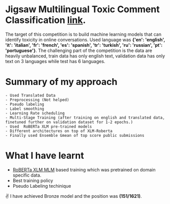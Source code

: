 # Jigsaw Multilingual Toxic Comment Classification [link](https://www.kaggle.com/c/jigsaw-multilingual-toxic-comment-classification/overview).

The target of this competition is to build machine learning models that can identify toxicity in online conversations. Used language was 
**{'en': 'english', 'it': 'italian', 'fr': 'french', 'es': 'spanish', 'tr': 'turkish', 'ru': 'russian', 'pt': 'portuguese'}**. The challenging part of the competition is the data are heavily unbalanced, train data has only english text, validation data has only text on 3 languages while test has 6 languages.


# Summary of my approach
```
- Used Translated Data
- Preprocessing (Not helped)
- Pseudo labeling
- Label smoothing
- Learning Rate scheduling
- Multi-Stage Training (after training on english and translated data, finetuned further on validation dataset for 1-2 epochs.)
- Used  RoBERTa XLM pre-trained models
- Different architectures on top of XLM-Roberta
- Finally used Ensemble Gmean of top score public submissions
```

# What I have learnt 

- [RoBERTa XLM MLM](https://www.kaggle.com/riblidezso/train-from-mlm-finetuned-xlm-roberta-large) based training which was pretrained on domain specific data.
- Best training policy
- Pseudo Labeling techinique

:v: I have achieved Bronze model and the position was **(151/1621)**.

